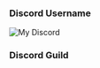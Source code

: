 ### Discord Username
![My Discord](https://discord-readme-badge.vercel.app/api?id=1026624380509360188)
### Discord Guild
![Discord Banner 4]([[https://discordapp.com/api/guilds/1130302503976706159/widget.png?style=banner4](https://discord.com/api/guilds/1130302503976706159/widget.json)](https://discord.com/api/guilds/1130302503976706159/widget.json)https://discord.com/api/guilds/1130302503976706159/widget.json)
